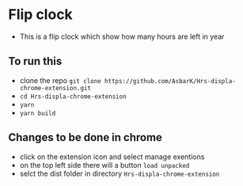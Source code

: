 # Flip clock
- This is a flip clock which show how many hours are left in year

## To run this 
  - clone the repo ```git clone https://github.com/AsbarK/Hrs-displa-chrome-extension.git```
  - ```cd Hrs-displa-chrome-extension```
  - ```yarn```
  - ```yarn build```

## Changes to be done in chrome
  - click on the extension icon and select manage exentions
  - on the top left side there will a button `load unpacked`
  - selct the dist folder in directory `Hrs-displa-chrome-extension`